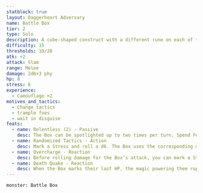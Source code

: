 ```yaml
---
statblock: true
layout: Daggerheart Adversary
name: Battle Box
tier: 2
type: Solo
description: A cube-shaped construct with a different rune on each of their six sides.
difficulty: 15
thresholds: 10/20
atk: +2
attack: Slam
range: Melee
damage: 2d6+3 phy
hp: 8
stress: 6
experience:
  - Camouflage +2
motives_and_tactics:
  - Change tactics
  - trample foes
  - wait in disguise
feats:
  - name: Relentless (2) - Passive
    desc: The Box can be spotlighted up to two times per turn. Spend Fear as usual to spotlight them.
  - name: Randomized Tactics - Action
    desc: Mark a Stress and roll a d6. The Box uses the corresponding move: 1. Mana Beam: The Box fires a searing beam. Make an attack against a target within Far range. On a success, deal 2d10+2 magic damage. 2. Fire Jets: The Box shoots into the air, spinning and releasing jets of flame. Make an attack against all targets within Close range. Targets the Box succeeds against take 2d8 physical damage. 3. Trample: The Box rockets around erratically. Make an attack against all PCs within Close range. Targets the Box succeeds against take 1d6+5 physical damage and are Vulnerable until their next roll with Hope. 4. Shocking Gas: The Box sprays out a silver gas sparking with lightning. All targets within Close range must succeed on a Finesse Reaction Roll or mark 3 Stress. 5. Stunning Clap: The Box leaps and their sides clap, creating a concussive boom. All targets within Very Close range must succeed on a Strength Reaction Roll or become Vulnerable until the cube is defeated. 6. Psonic Whine: The Box releases a cluster of mechanical bees whose buzz rattles mortal minds. All targets within Close range must succeed on a Presence Reaction Roll or take 2d4+9 direct magic damage.
  - name: Overcharge - Reaction
    desc: Before rolling damage for the Box’s attack, you can mark a Stress to add a d6 to the damage roll. Additionally, you gain a Fear.
  - name: Death Quake - Reaction
    desc: When the Box marks their last HP, the magic powering them ruptures in an explosion of force. All targets within Close range must succeed on an Instinct Reaction Roll or take 2d8+1 magic damage.
---
```


```statblock
monster: Battle Box
```